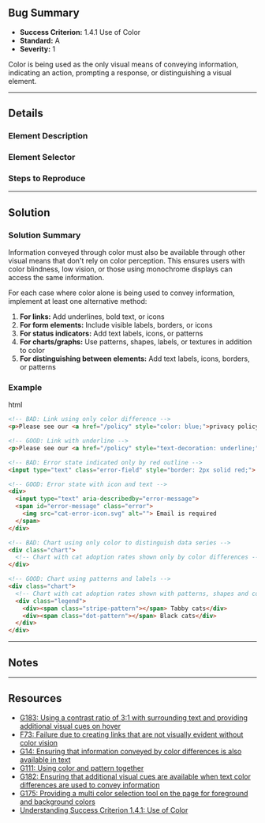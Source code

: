 ## Bug Summary

- **Success Criterion:** 1.4.1 Use of Color
- **Standard:** A
- **Severity:** 1

Color is being used as the only visual means of conveying information, indicating an action, prompting a response, or distinguishing a visual element.

---

## Details

### Element Description

<!-- Textual description of affected element's or component's location, state, etc. and screenshots-->

### Element Selector

<!-- CSS or JS selector -->

### Steps to Reproduce

<!-- Steps required to reproduce the bug -->

---

## Solution

### Solution Summary

Information conveyed through color must also be available through other visual means that don't rely on color perception. This ensures users with color blindness, low vision, or those using monochrome displays can access the same information.

For each case where color alone is being used to convey information, implement at least one alternative method:

1. **For links:** Add underlines, bold text, or icons
2. **For form elements:** Include visible labels, borders, or icons
3. **For status indicators:** Add text labels, icons, or patterns
4. **For charts/graphs:** Use patterns, shapes, labels, or textures in addition to color
5. **For distinguishing between elements:** Add text labels, icons, borders, or patterns

### Example

html

```html
<!-- BAD: Link using only color difference -->
<p>Please see our <a href="/policy" style="color: blue;">privacy policy</a> for more information.</p>

<!-- GOOD: Link with underline -->
<p>Please see our <a href="/policy" style="text-decoration: underline;">privacy policy</a> for more information.</p>

<!-- BAD: Error state indicated only by red outline -->
<input type="text" class="error-field" style="border: 2px solid red;">

<!-- GOOD: Error state with icon and text -->
<div>
  <input type="text" aria-describedby="error-message">
  <span id="error-message" class="error">
    <img src="cat-error-icon.svg" alt=""> Email is required
  </span>
</div>

<!-- BAD: Chart using only color to distinguish data series -->
<div class="chart">
  <!-- Chart with cat adoption rates shown only by color differences -->
</div>

<!-- GOOD: Chart using patterns and labels -->
<div class="chart">
  <!-- Chart with cat adoption rates shown with patterns, shapes and colors -->
  <div class="legend">
    <div><span class="stripe-pattern"></span> Tabby cats</div>
    <div><span class="dot-pattern"></span> Black cats</div>
  </div>
</div>
```

---

## Notes

<!-- Notes, if any -->

---

## Resources

- [G183: Using a contrast ratio of 3:1 with surrounding text and providing additional visual cues on hover](https://www.w3.org/WAI/WCAG21/Techniques/general/G183)
- [F73: Failure due to creating links that are not visually evident without color vision](https://www.w3.org/WAI/WCAG21/Techniques/failures/F73)
- [G14: Ensuring that information conveyed by color differences is also available in text](https://www.w3.org/WAI/WCAG21/Techniques/general/G14)
- [G111: Using color and pattern together](https://www.w3.org/WAI/WCAG21/Techniques/general/G111)
- [G182: Ensuring that additional visual cues are available when text color differences are used to convey information](https://www.w3.org/WAI/WCAG21/Techniques/general/G182)
- [G175: Providing a multi color selection tool on the page for foreground and background colors](https://www.w3.org/WAI/WCAG21/Techniques/general/G175)
- [Understanding Success Criterion 1.4.1: Use of Color](https://www.w3.org/WAI/WCAG21/Understanding/use-of-color.html)
